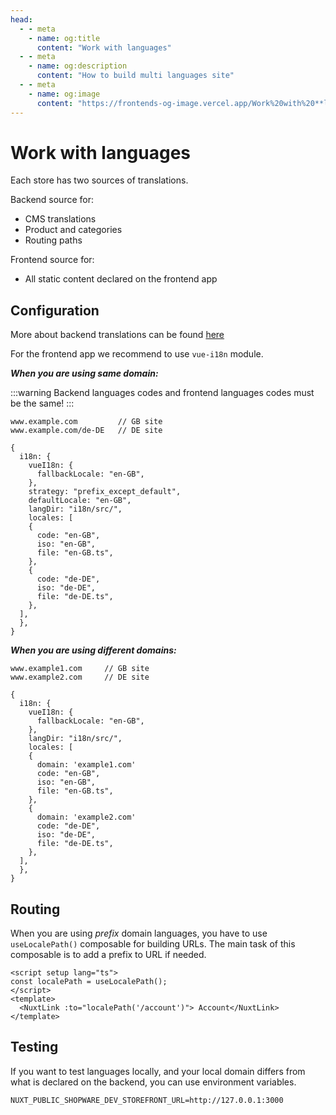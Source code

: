 ```yaml
---
head:
  - - meta
    - name: og:title
      content: "Work with languages"
  - - meta
    - name: og:description
      content: "How to build multi languages site"
  - - meta
    - name: og:image
      content: "https://frontends-og-image.vercel.app/Work%20with%20**languages**.png?fontSize=150px"
---
```


# Work with languages

Each store has two sources of translations.

Backend source for:

- CMS translations
- Product and categories
- Routing paths

Frontend source for:

- All static content declared on the frontend app

## Configuration

More about backend translations can be found [here](https://docs.shopware.com/en/shopware-6-en/tutorials-and-faq/translations)

For the frontend app we recommend to use `vue-i18n` module.

**_When you are using same domain:_**

:::warning
Backend languages codes and frontend languages codes must be the same!
:::

```
www.example.com         // GB site
www.example.com/de-DE   // DE site
```

```
{
  i18n: {
    vueI18n: {
      fallbackLocale: "en-GB",
    },
    strategy: "prefix_except_default",
    defaultLocale: "en-GB",
    langDir: "i18n/src/",
    locales: [
    {
      code: "en-GB",
      iso: "en-GB",
      file: "en-GB.ts",
    },
    {
      code: "de-DE",
      iso: "de-DE",
      file: "de-DE.ts",
    },
  ],
  },
}
```

**_When you are using different domains:_**

```
www.example1.com     // GB site
www.example2.com     // DE site
```

```
{
  i18n: {
    vueI18n: {
      fallbackLocale: "en-GB",
    },
    langDir: "i18n/src/",
    locales: [
    {
      domain: 'example1.com'
      code: "en-GB",
      iso: "en-GB",
      file: "en-GB.ts",
    },
    {
      domain: 'example2.com'
      code: "de-DE",
      iso: "de-DE",
      file: "de-DE.ts",
    },
  ],
  },
}
```

## Routing

When you are using _prefix_ domain languages, you have to use `useLocalePath()` composable for building URLs.
The main task of this composable is to add a prefix to URL if needed.

```vue
<script setup lang="ts">
const localePath = useLocalePath();
</script>
<template>
  <NuxtLink :to="localePath('/account')"> Account</NuxtLink>
</template>
```

## Testing

If you want to test languages locally, and your local domain differs from what is declared on the backend, you can use environment variables.

```
NUXT_PUBLIC_SHOPWARE_DEV_STOREFRONT_URL=http://127.0.0.1:3000
```
